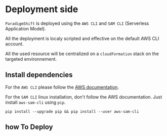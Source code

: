 # Deployment side

`ParadigmShift` is deployed using the `AWS CLI` and `SAM CLI` (Serverless Application Model).

All the deployment is localy scripted and effective on the default AWS CLI account.

All the used resource will be centralized on a `cloudFormation` stack on the targeted environnement.

## Install dependencies

For the `AWS CLI` please follow the [AWS documentation](https://docs.aws.amazon.com/cli/latest/userguide/install-cliv2.html).

For the `SAM CLI` linux installation, don't follow the AWS documentation. Just install `aws-sam-cli` using `pip`.

`pip install --upgrade pip && pip install --user aws-sam-cli`

## how To Deploy

